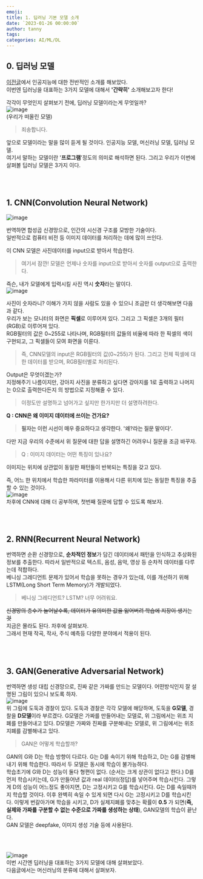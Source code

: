 ```yaml
---
emoji: 
title: 1. 딥러닝 기본 모델 소개
date: `2023-01-26 00:00:00`
author: tanny
tags: 
categories: AI/ML/DL
---
```


## 0. 딥러닝 모델
[이전글](https://tannybrown.github.io/ai/1/)에서 인공지능에 대한 전반적인 소개를 해보았다. <br>
이번엔 딥러닝을 대표하는 3가지 모델에 대해서 **'간략히'** 소개해보고자 한다! <br>


각각이 무엇인지 살펴보기 전에, 딥러닝 모델이라는게 무엇일까? <br>
![image](https://user-images.githubusercontent.com/121401159/214604573-31383ec6-316a-4329-8afc-ed26cc5b225c.png)<br>
(우리가 떠올린 모델)<br>
> 죄송합니다.

앞으로 모델이라는 말을 많이 듣게 될 것이다. 인공지능 모델, 머신러닝 모델, 딥러닝 모델. <br>
여기서 말하는 모델이란 '**프로그램**'정도의 의미로 해석하면 된다. 그리고 우리가 이번에 살펴볼 딥러닝 모델은 3가지 이다.

<br><br>
## 1. CNN(Convolution Neural Network)
![image](https://user-images.githubusercontent.com/121401159/214606928-f0a82073-ece0-4aec-809f-bec7ee9bb606.png)<br>

번역하면 합성곱 신경망으로, 인간의 시신경 구조를 모방한 기술이다.<br>
일반적으로 컴퓨터 비전 등 이미지 데이터를 처리하는 데에 많이 쓰인다.

이 CNN 모델은 사진데이터를 input으로 받아서 학습한다.
> 여기서 잠깐! 모델은 언제나 숫자를 input으로 받아서 숫자를 output으로 출력한다.


즉슨, 내가 모델에게 입력시킬 사진 역시 **숫자**라는 말이다.<br>
![image](https://user-images.githubusercontent.com/121401159/214620268-a93ffe75-9ec1-4455-8a9d-462bd0ec13e2.png)<br>

사진이 숫자라니? 이해가 가지 않을 사람도 있을 수 있으니 조금만 더 생각해보면 다음과 같다.<br>
우리가 보는 모니터의 화면은 **픽셀**로 이루어져 있다. 그리고 그 픽셀은 3개의 필터(RGB)로 이루어져 있다.<br>
RGB필터의 값은 0~255로 나타나며, RGB필터의 값들의 비율에 따라 한 픽셀의 색이 구현되고, 그 픽셀들이 모여 화면을 이룬다.
> 즉, CNN모델의 input은 RGB필터의 값(0~255)가 된다. 그리고 전체 픽셀에 대한 데이터를 받으며, RGB필터별로 처리된다.

Output은 무엇이겠는가?<br>
지정해주기 나름이지만, 강아지 사진을 분류하고 싶다면 강아지를 1로 출력하고 나머지는 0으로 출력한다든지 의 방법으로 지정해줄 수 있다.

> 이정도만 설명하고 넘어가고 싶지만 한가지만 더 설명하려한다.


**Q : CNN은 왜 이미지 데이터에 쓰이는 건가요?**

> **필자는 이런 시선이 매우 중요하다고 생각한다.   '왜?라는 질문 말이다'.**

다만 지금 우리의 수준에서 위 질문에 대한 답을 설명하긴 어려우니 질문을 조금 바꾸자.<br>

> Q : 이미지 데이터는 어떤 특징이 있나요?<br>

이미지는 위치에 상관없이 동일한 패턴들이 반복되는 특징을 갖고 있다. 

즉, 어느 한 위치에서 학습한 파라미터를 이용해서 다른 위치에 있는 동일한 특징을 추출할 수 있는 것이다.<br>
![image](https://user-images.githubusercontent.com/121401159/214611292-62b48317-3723-434d-b083-cdac3288aa1e.png) <br>
차후에 CNN에 대해 더 공부하며, 첫번째 질문에 답할 수 있도록 해보자.




<br><br>
## 2. RNN(Recurrent Neural Network)

번역하면 순환 신경망으로, **순차적인 정보**가 담긴 데이터에서 패턴을 인식하고 추상화된 정보를 추출한다.
따라서 일반적으로 텍스트, 음성, 음악, 영상 등 순차적 데이터를 다루는데 적합하다.<br>
베니싱 그레디언트 문제가 있어서 학습을 못하는 경우가 있는데, 이를 개선하기 위해 LSTM(Long Short Term Memory)가 개발되었다.<br>
> 베니싱 그레디언트? LSTM? 너무 어려워요.


~~신경망의 층수가 늘어날수록, 데이터가 유의미한 값을 잃어버려 학습에 지장이 생기는 것~~<br>
지금은 몰라도 된다. 차후에 살펴보자.<br>
그래서 현재 작곡, 작사, 주식 예측등 다양한 분야에서 적용이 된다.


<br><br>
## 3. GAN(Generative Adversarial Network)
번역하면 생성 대립 신경망으로, 진짜 같은 가짜를 만드는 모델이다.
어떤방식인지 잘 설명된 그림이 있으니 보도록 하자.<br>
![image](https://user-images.githubusercontent.com/121401159/214604094-d6d76500-f31e-485a-baab-0c2f0dd091e3.png)<br>
위 그림에 도둑과 경찰이 있다. 도둑과 경찰은 각각 모델에 해당하며, 도둑을 **G모델**, 경찰을 **D모델**이라 부르겠다.
G모델은 가짜를 만들어내는 모델로, 위 그림에서는 위조 지폐를 만들어내고 있다. D모델은 가짜와 진짜를 구분해내는 모델로, 위 그림에서는 위조 지폐를 감별해내고 있다.<br>
> GAN은 어떻게 학습할까?<br>


GAN의 G와 D는 학습 방향이 다르다. G는 D를 속이기 위해 학습하고, D는 G를 감별해내기 위해 학습한다. 따라서 두 모델은 동시에 학습이 불가능하다.<br>
학습초기에 G와 D는 성능이 둘다 형편이 없다. (순서는 크게 상관이 없다고 한다.) D를 먼저 학습시키는데, G가 만들어낸 값과 real 데이터(정답)를 넣어주며 학습시킨다. 그렇게 D의 성능이 어느정도 좋아지면, D는 고정시키고 G를 학습시킨다. G는 D를 속일때까지 학습할 것이다. 이후 완벽히 속일 수 있게 되면 다시 G는 고정시키고 D를 학습시킨다. 이렇게 번갈아가며 학습을 시키고, D가 실제지폐를 맞추는 확률이 **0.5** 가 되면(**즉, 실제와 가짜를 구분할 수 없는 수준으로 가짜를 생성하는 상태**), GAN모델의 학습이 끝난다.<br>
GAN 모델은 deepfake, 이미지 생성 기술 등에 사용된다. <br>





<br><br>

![image](https://user-images.githubusercontent.com/121401159/214604332-788f93ab-6517-4f54-9f0e-da45d967e7fe.png)<br>
이번 시간엔 딥러닝을 대표하는 3가지 모델에 대해 살펴보았다. <br>
다음글에서는 머신러닝의 분류에 대해서 살펴보자.

```toc

```
